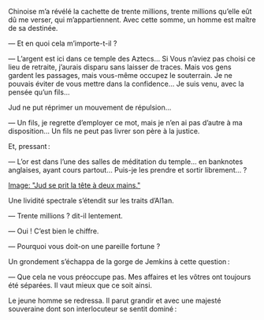 Chinoise m’a révélé la cachette de trente millions, trente millions qu’elle
eût dû me verser, qui m’appartiennent. Avec cette somme, un homme est
maître de sa destinée.

— Et en quoi cela m’importe-t-il ?

— L’argent est ici dans ce temple des Aztecs… Si Vous n’aviez pas choisi
ce lieu de retraite, j’aurais disparu sans laisser de traces. Mais vos gens
gardent les passages, mais vous-même occupez le souterrain. Je ne pouvais
éviter de vous mettre dans la confidence… Je suis venu, avec la pensée
qu’un fils…

Jud ne put réprimer un mouvement de répulsion…

— Un fils, je regrette d’employer ce mot, mais je n’en ai pas d’autre à ma
disposition… Un fils ne peut pas livrer son père à la justice.

Et, pressant :

— L’or est dans l’une des salles de méditation du temple… en banknotes
anglaises, ayant cours partout… Puis-je les prendre et sortir librement… ?

[Image: "Jud se prit la tête à deux mains."](../images/1-page-463.JPG)

Une lividité spectrale s’étendit sur les traits d’Al1an.

— Trente millions ? dit-il lentement.

— Oui ! C’est bien le chiffre.

— Pourquoi vous doit-on une pareille fortune ?

Un grondement s’échappa de la gorge de Jemkins à cette question :

— Que cela ne vous préoccupe pas. Mes affaires et les vôtres ont toujours
été séparées. Il vaut mieux que ce soit ainsi.

Le jeune homme se redressa. Il parut grandir et avec une majesté souveraine
dont son interlocuteur se sentit dominé :
